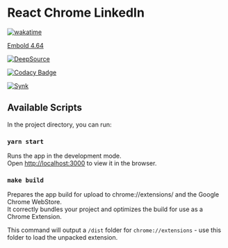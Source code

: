 # React Chrome LinkedIn

[![wakatime](https://wakatime.com/badge/user/ae6339e8-f13a-4c64-9079-4b4a97712724/project/5974ca3a-731c-4482-a157-e0bdcca5ffb2.svg)](https://wakatime.com/badge/user/ae6339e8-f13a-4c64-9079-4b4a97712724/project/5974ca3a-731c-4482-a157-e0bdcca5ffb2)

[Embold 4.64](https://app.embold.io/organization/gh/wassim-azirar/repositories/5c1c8667b23beb28f8e2032279a28200/dashboard)

[![DeepSource](https://deepsource.io/gh/wassim-azirar/special-eureka.svg/?label=active+issues)](https://deepsource.io/gh/wassim-azirar/special-eureka)

[![Codacy Badge](https://app.codacy.com/project/badge/Grade/e74b2e871935406cb6d7d64f211ac736)](https://app.codacy.com/gh/wassim-azirar/special-eureka/dashboard)

[![Synk](https://snyk.io/test/github/wassim-azirar/special-eureka/badge.svg)](https://snyk.io/test/github/wassim-azirar/special-eureka)

## Available Scripts

In the project directory, you can run:

### `yarn start`

Runs the app in the development mode.\
Open [http://localhost:3000](http://localhost:3000) to view it in the browser.

### `make build`

Prepares the app build for upload to chrome://extensions/ and the Google Chrome WebStore. \
It correctly bundles your project and optimizes the build for use as a Chrome Extension.

This command will output a `/dist` folder for `chrome://extensions` - use this folder to load the unpacked extension.
